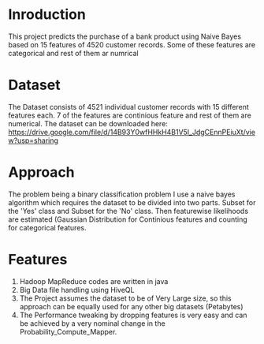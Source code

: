 # Inroduction
This project predicts the purchase of a bank product using Naive Bayes based on 15 features of 4520 customer records. Some of these 
features are categorical and rest of them ar numrical

# Dataset
The Dataset consists of 4521 individual customer records with 15 different features each. 7 of the features are continious feature and rest of them are numerical. The dataset can be downloaded here: https://drive.google.com/file/d/14B93Y0wfHHkH4B1V5l_JdgCEnnPEiuXt/view?usp=sharing

# Approach
The problem being a binary classification problem I use a naive bayes algorithm which requires the dataset to be divided into two parts.
Subset for the 'Yes' class and Subset for the 'No' class. Then featurewise likelihoods are estimated (Gaussian Distribution for Continious 
features and counting for categorical features. 

# Features
1. Hadoop MapReduce codes are written in java
2. Big Data file handling using HiveQL
3. The Project assumes the dataset to be of Very Large size, so this approach can be equally used for any other big datasets (Petabytes)
4. The Performance tweaking by dropping features is very easy and  can be achieved by a very nominal change in the Probability_Compute_Mapper.
